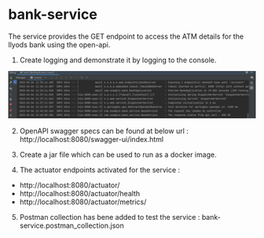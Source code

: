 # bank-service

The service provides the GET endpoint to access the ATM details for the llyods bank using the open-api.

1. Create logging and demonstrate it by logging to the console.

![img.png](img.png)

2. OpenAPI swagger specs can be found at below url : http://localhost:8080/swagger-ui/index.html

3. Create a jar file which can be used to run as a docker image.

4. The actuator endpoints activated for the service :
* http://localhost:8080/actuator/
* http://localhost:8080/actuator/health
* http://localhost:8080/actuator/metrics/

5. Postman collection has bene added to test the service : bank-service.postman_collection.json